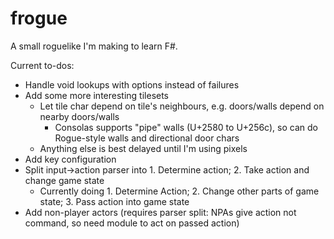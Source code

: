 # frogue

A small roguelike I'm making to learn F#.

Current to-dos:

- Handle void lookups with options instead of failures
- Add some more interesting tilesets
  - Let tile char depend on tile's neighbours, e.g. doors/walls depend on nearby doors/walls
    - Consolas supports "pipe" walls (U+2580 to U+256c), so can do Rogue-style walls and directional door chars
  - Anything else is best delayed until I'm using pixels
- Add key configuration
- Split input->action parser into 1. Determine action; 2. Take action and change game state
  - Currently doing 1. Determine Action; 2. Change other parts of game state; 3. Pass action into game state
- Add non-player actors (requires parser split: NPAs give action not command, so need module to act on passed action)

